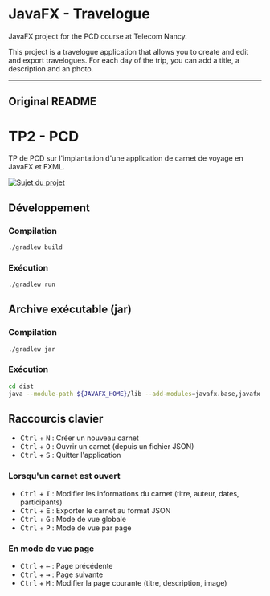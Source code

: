 # JavaFX - Travelogue

JavaFX project for the PCD course at Telecom Nancy.

This project is a travelogue application that allows you to create and edit and export travelogues.
For each day of the trip, you can add a title, a description and an photo.

---

## Original README

# TP2 - PCD

TP de PCD sur l'implantation d'une application de carnet de voyage en JavaFX et FXML.

[![Sujet du projet](https://img.shields.io/badge/Sujet%20du%20projet-red)](https://github.com/teanup/JavaFX-Travelogue/blob/master/Carnet_de_voyage_2023-2024.pdf)

## Développement

### Compilation

```bash
./gradlew build
```

### Exécution

```bash
./gradlew run
```

## Archive exécutable (jar)

### Compilation

```bash
./gradlew jar
```

### Exécution

```bash
cd dist
java --module-path ${JAVAFX_HOME}/lib --add-modules=javafx.base,javafx.controls,javafx.fxml -jar carnet.jar
```

## Raccourcis clavier

* <kbd>Ctrl</kbd> + <kbd>N</kbd> : Créer un nouveau carnet
* <kbd>Ctrl</kbd> + <kbd>O</kbd> : Ouvrir un carnet (depuis un fichier JSON)
* <kbd>Ctrl</kbd> + <kbd>S</kbd> : Quitter l'application

### Lorsqu'un carnet est ouvert

* <kbd>Ctrl</kbd> + <kbd>I</kbd> : Modifier les informations du carnet (titre, auteur, dates, participants)
* <kbd>Ctrl</kbd> + <kbd>E</kbd> : Exporter le carnet au format JSON
* <kbd>Ctrl</kbd> + <kbd>G</kbd> : Mode de vue globale
* <kbd>Ctrl</kbd> + <kbd>P</kbd> : Mode de vue par page

### En mode de vue page

* <kbd>Ctrl</kbd> + <kbd>←</kbd> : Page précédente
* <kbd>Ctrl</kbd> + <kbd>→</kbd> : Page suivante
* <kbd>Ctrl</kbd> + <kbd>M</kbd> : Modifier la page courante (titre, description, image)
